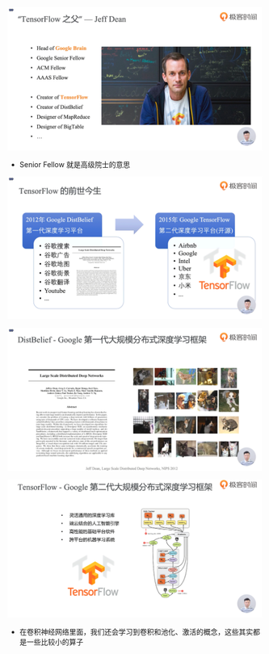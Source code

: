 ![1573047033795](assets/1573047033795.png)

- Senior Fellow 就是高级院士的意思

![1573047214082](assets/1573047214082.png)

 ![1573047401897](assets/1573047401897.png)

![1573047525289](assets/1573047525289.png)

- 在卷积神经网络里面，我们还会学习到卷积和池化、激活的概念，这些其实都是一些比较小的算子